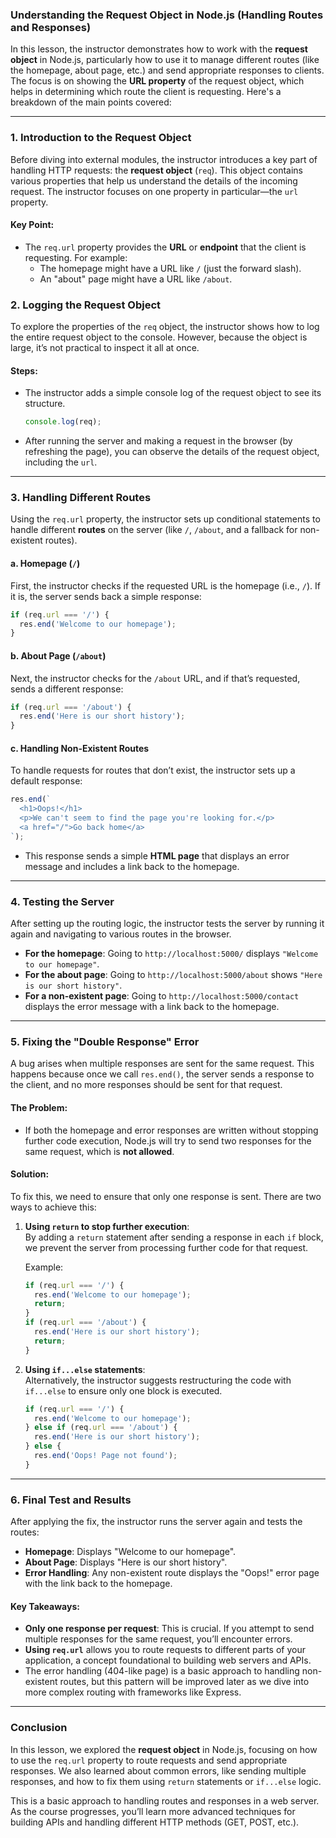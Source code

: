 ### Understanding the Request Object in Node.js (Handling Routes and Responses)

In this lesson, the instructor demonstrates how to work with the **request object** in Node.js, particularly how to use it to manage different routes (like the homepage, about page, etc.) and send appropriate responses to clients. The focus is on showing the **URL property** of the request object, which helps in determining which route the client is requesting. Here's a breakdown of the main points covered:

---

### 1. **Introduction to the Request Object**

Before diving into external modules, the instructor introduces a key part of handling HTTP requests: the **request object** (`req`). This object contains various properties that help us understand the details of the incoming request. The instructor focuses on one property in particular—the `url` property.

#### Key Point:
- The `req.url` property provides the **URL** or **endpoint** that the client is requesting. For example:
  - The homepage might have a URL like `/` (just the forward slash).
  - An "about" page might have a URL like `/about`.

### 2. **Logging the Request Object**

To explore the properties of the `req` object, the instructor shows how to log the entire request object to the console. However, because the object is large, it’s not practical to inspect it all at once.

#### Steps:
- The instructor adds a simple console log of the request object to see its structure.
  ```js
  console.log(req);
  ```
- After running the server and making a request in the browser (by refreshing the page), you can observe the details of the request object, including the `url`.

---

### 3. **Handling Different Routes**

Using the `req.url` property, the instructor sets up conditional statements to handle different **routes** on the server (like `/`, `/about`, and a fallback for non-existent routes).

#### a. **Homepage (`/`)**

First, the instructor checks if the requested URL is the homepage (i.e., `/`). If it is, the server sends back a simple response:
  ```js
  if (req.url === '/') {
    res.end('Welcome to our homepage');
  }
  ```

#### b. **About Page (`/about`)**

Next, the instructor checks for the `/about` URL, and if that’s requested, sends a different response:
  ```js
  if (req.url === '/about') {
    res.end('Here is our short history');
  }
  ```

#### c. **Handling Non-Existent Routes**

To handle requests for routes that don’t exist, the instructor sets up a default response:
  ```js
  res.end(`
    <h1>Oops!</h1>
    <p>We can't seem to find the page you're looking for.</p>
    <a href="/">Go back home</a>
  `);
  ```

- This response sends a simple **HTML page** that displays an error message and includes a link back to the homepage.

---

### 4. **Testing the Server**

After setting up the routing logic, the instructor tests the server by running it again and navigating to various routes in the browser.

- **For the homepage**: Going to `http://localhost:5000/` displays `"Welcome to our homepage"`.
- **For the about page**: Going to `http://localhost:5000/about` shows `"Here is our short history"`.
- **For a non-existent page**: Going to `http://localhost:5000/contact` displays the error message with a link back to the homepage.

---

### 5. **Fixing the "Double Response" Error**

A bug arises when multiple responses are sent for the same request. This happens because once we call `res.end()`, the server sends a response to the client, and no more responses should be sent for that request.

#### The Problem:
- If both the homepage and error responses are written without stopping further code execution, Node.js will try to send two responses for the same request, which is **not allowed**.

#### Solution:
To fix this, we need to ensure that only one response is sent. There are two ways to achieve this:

1. **Using `return` to stop further execution**:  
   By adding a `return` statement after sending a response in each `if` block, we prevent the server from processing further code for that request.

   Example:
   ```js
   if (req.url === '/') {
     res.end('Welcome to our homepage');
     return;
   }
   if (req.url === '/about') {
     res.end('Here is our short history');
     return;
   }
   ```

2. **Using `if...else` statements**:  
   Alternatively, the instructor suggests restructuring the code with `if...else` to ensure only one block is executed.
   ```js
   if (req.url === '/') {
     res.end('Welcome to our homepage');
   } else if (req.url === '/about') {
     res.end('Here is our short history');
   } else {
     res.end('Oops! Page not found');
   }
   ```

---

### 6. **Final Test and Results**

After applying the fix, the instructor runs the server again and tests the routes:

- **Homepage**: Displays "Welcome to our homepage".
- **About Page**: Displays "Here is our short history".
- **Error Handling**: Any non-existent route displays the "Oops!" error page with the link back to the homepage.

#### Key Takeaways:
- **Only one response per request**: This is crucial. If you attempt to send multiple responses for the same request, you’ll encounter errors.
- **Using `req.url`** allows you to route requests to different parts of your application, a concept foundational to building web servers and APIs.
- The error handling (404-like page) is a basic approach to handling non-existent routes, but this pattern will be improved later as we dive into more complex routing with frameworks like Express.

---

### Conclusion

In this lesson, we explored the **request object** in Node.js, focusing on how to use the `req.url` property to route requests and send appropriate responses. We also learned about common errors, like sending multiple responses, and how to fix them using `return` statements or `if...else` logic.

This is a basic approach to handling routes and responses in a web server. As the course progresses, you’ll learn more advanced techniques for building APIs and handling different HTTP methods (GET, POST, etc.).